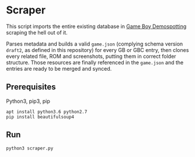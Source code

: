# Scraper
This script imports the entire existing database in [Game Boy Demospotting](http://privat.bahnhof.se/wb800787/gb/demos/by_year_desc.html) scraping the hell out of it.

Parses metadata and builds a valid `game.json` (complying schema version `draft2`, as defined in this repository) for every GB or GBC entry, then clones every related file, ROM and screenshots, putting them in correct folder structure. Those resources are finally referenced in the `game.json` and the entries are ready to be merged and synced.

## Prerequisites

Python3, pip3, pip

```
apt install python3.6 python2.7
pip install beautifulsoup4
```

## Run

```
python3 scraper.py
```
